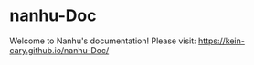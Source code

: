 # nanhu-Doc

Welcome to Nanhu's documentation! Please visit: https://kein-cary.github.io/nanhu-Doc/
